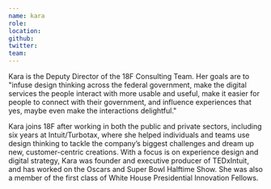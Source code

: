 ```yaml
---
name: kara
role:
location:
github:
twitter:
team:
---
```


Kara is the Deputy Director of the 18F Consulting Team. Her goals are to "infuse design thinking across the federal government, make the digital services the people interact with more usable and useful, make it easier for people to connect with their government, and influence experiences that yes, maybe even make the interactions delightful."

Kara joins 18F after working in both the public and private sectors, including six years at Intuit/Turbotax, where she helped individuals and teams use design thinking to tackle the company’s biggest challenges and dream up new, customer-centric creations. With a focus is on experience design and digital strategy, Kara was founder and executive producer of TEDxIntuit, and has worked on the Oscars and Super Bowl Halftime Show. She was also a member of the first class of White House Presidential Innovation Fellows.
